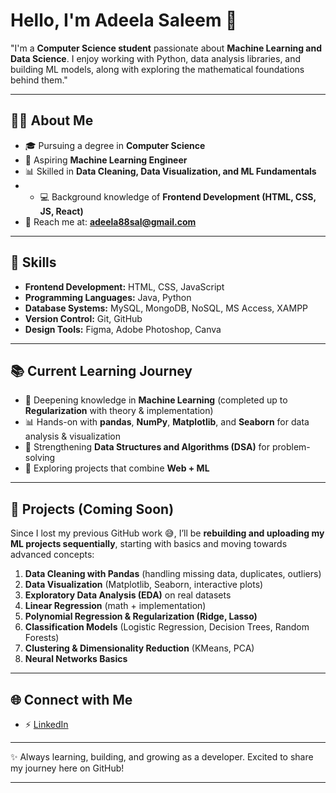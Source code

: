 
# Hello, I'm Adeela Saleem 👋

"I'm a **Computer Science student** passionate about **Machine Learning and Data Science**. I enjoy working with Python, data analysis libraries, and building ML models, along with exploring the mathematical foundations behind them."

---

## 👩‍💻 About Me

* 🎓 Pursuing a degree in **Computer Science**
* 🤖 Aspiring **Machine Learning Engineer**
* 📊 Skilled in **Data Cleaning, Data Visualization, and ML Fundamentals**
* * 💻 Background knowledge of **Frontend Development (HTML, CSS, JS, React)**
* 📧 Reach me at: **[adeela88sal@gmail.com](mailto:adeela88sal@gmail.com)**

---

## 🚀 Skills

* **Frontend Development:** HTML, CSS, JavaScript
* **Programming Languages:** Java, Python
* **Database Systems:** MySQL, MongoDB, NoSQL, MS Access, XAMPP
* **Version Control:** Git, GitHub
* **Design Tools:** Figma, Adobe Photoshop, Canva

---

## 📚 Current Learning Journey

* 🔬 Deepening knowledge in **Machine Learning** (completed up to **Regularization** with theory & implementation)
* 📊 Hands-on with **pandas**, **NumPy**, **Matplotlib**, and **Seaborn** for data analysis & visualization
* 🌟 Strengthening **Data Structures and Algorithms (DSA)** for problem-solving
* 🚀 Exploring projects that combine **Web + ML**

---

## 📂 Projects (Coming Soon)

Since I lost my previous GitHub work 😅, I’ll be **rebuilding and uploading my ML projects sequentially**, starting with basics and moving towards advanced concepts:

1. **Data Cleaning with Pandas** (handling missing data, duplicates, outliers)
2. **Data Visualization** (Matplotlib, Seaborn, interactive plots)
3. **Exploratory Data Analysis (EDA)** on real datasets
4. **Linear Regression** (math + implementation)
5. **Polynomial Regression & Regularization (Ridge, Lasso)**
6. **Classification Models** (Logistic Regression, Decision Trees, Random Forests)
7. **Clustering & Dimensionality Reduction** (KMeans, PCA)
8. **Neural Networks Basics**

---

## 🌐 Connect with Me

* ⚡ [LinkedIn](https://www.linkedin.com/in/adeela-saleem-a89414277/)

---

✨ Always learning, building, and growing as a developer. Excited to share my journey here on GitHub!

---


